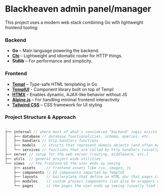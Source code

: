 # Blackheaven admin panel/manager
This project uses a modern web stack combining Go with lightweight frontend tooling:

### Backend
- **Go** – Main language powering the backend.
- **[Chi](https://github.com/go-chi/chi)** – Lightweight and idiomatic router for HTTP things.
- **Stdlib** – For performance and simplicity.

### Frontend
- **[Templ](https://templ.guide/)** – Type-safe HTML templating in Go
- **[TemplUI](https://templui.io/)** - Component library built on top of Templ
- **[HTMX](https://htmx.org/)** – Enables dynamic, AJAX-like behavior without JS
- **[Alpine.js](https://alpinejs.dev/)** – For handling minimal frontend interactivity
- **[Tailwind CSS](https://tailwindcss.com/)** – CSS framework for UI styling

### Project Structure & Approach
```go
.
├── internal // where most of what's considered "backend" logic exists
│   ├── database // database functionalities, schema, queries, etc.
│   ├── handlers // http handlers functions
│   ├── models   // structs that represent domain objects (and often map to database tables)
│   └── services // functions that are called by http handlers (usually upon successful requests) 
├── server // setup for the web server (routing, middleware, etc.)
├── utils  // general project wide utilities
└── views  // the frontend UI the user ends up seeing
    ├── assets     // frontend assets like css, images, js
    ├── components // UI components imported by TemplUI
    ├── layouts    // boilerplate that define an HTML doc that pages can use
    ├── modules    // custom project components (can also be wrappers over TemplUI components) 
    └── pages      // the pages the user ends up seeing (usually tied to a route)
```
